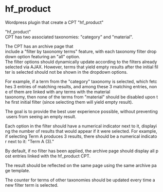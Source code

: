 # hf_product

Wordpress plugin that create a CPT "hf_product"

"hf_product" CPT has two associated taxonomies: "category" and "material". 

The CPT has an archive page that include a "filter by taxonomy terms" feature, with each taxonomy filter dropdown option featuring an "all" option.
The filter options should dynamically update according to the filters already selected via AJAX. However, terms that yield empty results after the initial filter is selected should not be shown in the dropdown options.

For example, if a term from the "category" taxonomy is selected, which fetches 3 entries of matching results, and among these 3 matching entries, none of them are linked with any terms with the material taxonomy, then none of the terms from "material" should be disabled upon the first initial filter (since selecting them will yield empty result).

The goal is to provide the best user experience possible, without preventing users from seeing an empty result.

Each option in the filter should have a numerical indicator next to it, displaying the number of results that would appear if it were selected. For example, if selecting Term A produces 3 results, there should be a numerical indicator next to it: "Term A (3)."

By default, if no filter has been applied, the archive page should display all post entries linked with the hf_product CPT.

The result should be reflected on the same page using the same archive page template.

The counter for terms of other taxonomies should be updated every time a new filter term is selected.
